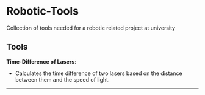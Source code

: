 # Robotic-Tools

Collection of tools needed for a robotic related project at university

## Tools

**Time-Difference of Lasers**:

- Calculates the time difference of two lasers based on the distance between them and the speed of light.

-------
